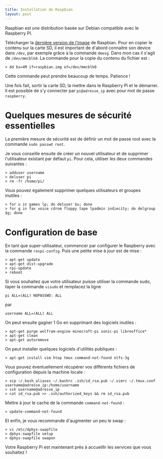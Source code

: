 ```yaml
---
title: Installation de Raspbian
layout: post
---
```


Raspbian est une distribution basée sur Debian compatible avec le Raspberry PI. 

Télécharger la [dernière version de l'image](http://downloads.raspberrypi.org/raspbian_latest.torrent) de Raspbian. Pour en copier le contenu sur la carte SD, il est important de d'abord connaitre son device dans `/dev`, par exemple grâce à la commande `dmesg`. Dans mon cas il s'agit de `/dev/mmcblk0`. La commande pour la copie du contenu du fichier est&nbsp;:


	> dd bs=4M if=raspbian.img of=/dev/mmcblk0

Cette commande peut prendre beaucoup de temps. Patience&nbsp;!

Une fois fait, sortir la carte SD, la mettre dans le Raspberry Pi et le démarrer. Il est possible de s'y connecter par `pi@adresse_ip` avec pour mot de passe `raspberry`.

# Quelques mesures de sécurité essentielles

La première mesure de sécurité est de définir un mot de passe root avec la commande `sudo passwd root`.

Je vous conseille ensuite de créer un nouvel utilisateur et de supprimer l'utilisateur existant par défaut `pi`. Pour cela, utiliser les deux commandes suivantes&nbsp;:

	> adduser username
	> deluser pi
	> rm -fr /home/pi/

Vous pouvez également supprimer quelques utilisateurs et groupes inutiles&nbsp;:

	> for u in games lp; do deluser $u; done
	> for g in fax voice cdrom floppy tape lpadmin indiecity; do delgroup $g; done

# Configuration de base

En tant que super-utilisateur, commencer par configurer le Raspberry avec la commande `raspi-config`. Puis une petite mise à jour est de mise&nbsp;:

	> apt-get update
	> apt-get dist-upgrade
	> rpi-update
	> reboot

Si vous souhaitez que votre utilisateur puisse utiliser la commande sudo, taper la commande `visudo` et remplacez la ligne 
	
	pi ALL=(ALL) NOPASSWD: ALL

par

	username ALL=(ALL) ALL

On peut ensuite gagner 1 Go en supprimant des logiciels inutiles&nbsp;:

	> apt-get purge wolfram-engine minecraft-pi sonic-pi libreoffice*
	> apt-get clean
	> apt-get autoremove

On peut installer quelques logiciels d'utilités publiques&nbsp;:

	> apt-get install vim htop tmux command-not-found ntfs-3g

Vous pouvez éventuellement récupérer vos différents fichiers de configuration depuis la machine locale&nbsp;:

	> scp ~/.bash_aliases ~/.bashrc .ssh/id_rsa.pub ~/.vimrc ~/.tmux.conf username@adresse_ip:/home/username
	> ssh username@adresse_ip
	> cat id_rsa.pub >> .ssh/authorized_keys && rm id_rsa.pub

Mettre à jour le cache de la commande `command-not-found`&nbsp;:

	> update-command-not-found

Et enfin, je vous recommande d'augmenter un peu le swap&nbsp;:

	> vi /etc/dphys-swapfile
	> dphys-swapfile setup
	> dphys-swapfile swapon

Votre Raspberry Pi est maintenant près à accueillir les services que vous souhaitez&nbsp;!
